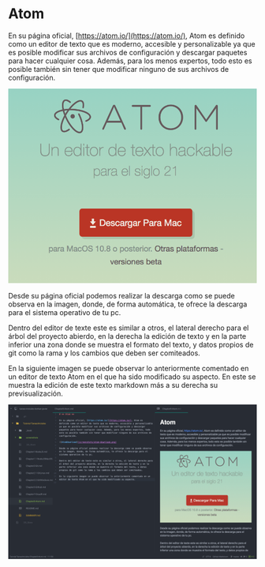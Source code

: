 # **Atom**

En su página oficial, [https://atom.io/](https://atom.io/), Atom es definido como un editor de texto que es moderno, accesible y personalizable ya que es posible modificar sus archivos de configuración y descargar paquetes para hacer cualquier cosa. Además, para los menos expertos, todo esto es posible también sin tener que modificar ninguno de sus archivos de configuración.

![AtomDownload](../assets/atom-download.png)

Desde su página oficial podemos realizar la descarga como se puede observa en la imagen, donde, de forma automática, te ofrece la descarga para el sistema operativo de tu pc.

Dentro del editor de texte este es similar a otros, el lateral derecho para el árbol del proyecto abierdo, en la derecha la edición de texto y en la parte inferior una zona donde se muestra el formato del texto, y datos propios de git como la rama y los cambios que deben ser comiteados.

En la siguiente imagen se puede observar lo anteriormente comentado en un editor de texto Atom en el que ha sido modificado su aspecto. En este se muestra la edición de este texto markdown más a su derecha su previsualización.

![AtomEditor](../assets/atom-editor.png)
